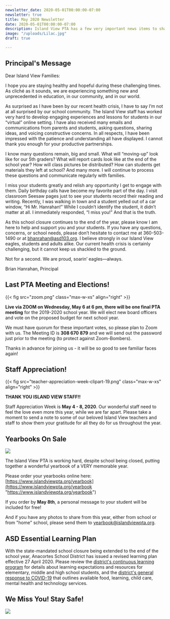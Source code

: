 ```yaml
---
newsletter_date: 2020-05-01T00:00:00-07:00
newsletter: true
title: May 2020 Newsletter
date: 2020-05-01T00:00:00-07:00
description: Island View PTA has a few very important news items to share!
image: "/uploads/Lilac.jpg"
draft: true

---
```

## Principal's Message

Dear Island View Families:

I hope you are staying healthy and hopeful during these challenging times. As cliché as it sounds, we are experiencing something new and unprecedented in education, in our community, and in our world.

As surprised as I have been by our recent health crisis, I have to say I’m not at all surprised by our school community. The Island View staff has worked very hard to develop engaging experiences and lessons for students in our “virtual” online setting. I have also received many emails and communications from parents and students, asking questions, sharing ideas, and voicing constructive concerns. In all respects, I have been impressed with the patience and understanding all have displayed. I cannot thank you enough for your productive partnerships.

I know many questions remain, big and small. What will “moving-up” look like for our 5th graders? What will report cards look like at the end of the school year? How will class pictures be distributed? How can students get materials they left at school? And many more. I will continue to process these questions and communicate regularly with families.

I miss your students greatly and relish any opportunity I get to engage with them. Daily birthday calls have become my favorite part of the day. I visit classroom Seesaw pages just to see your students record their reading and writing. Recently, I was walking in town and a student yelled out of a car window, “Hi Mr. Hanrahan!” While I couldn’t identify the student, it didn’t matter at all. I immediately responded, “I miss you!” And that is the truth.

As this school closure continues to the end of the year, please know I am here to help and support you and your students. If you have any questions, concerns, or school needs, please don’t hesitate to contact me at 360-503-1490 or at [bhanrahan@asd103.org](mailto:bhanrahan@asd103.org). I believe strongly in our Island View eagles, students and adults alike. Our current health crisis is certainly challenging, but it cannot keep us shackled to the ground.

Not for a second. We are proud, soarin’ eagles—always.

Brian Hanrahan, Principal

## Last PTA Meeting and Elections!

{{< fig src="zoom.png" class="max-w-xs" align="right" >}}

**Live via ZOOM on Wednesday, May 6 at 6 pm, there will be one final PTA meeting** for the 2019-2020 school year. We will elect new board officers and vote on the proposed budget for next school year.

We must have quorum for these important votes, so please plan to Zoom with us.  The Meeting ID is **308 670 879** and we will send out the password just prior to the meeting (to protect against Zoom-Bombers).

Thanks in advance for joining us - it will be so good to see familiar faces again!

## Staff Appreciation!

{{< fig src="teacher-appreciation-week-clipart-19.png" class="max-w-xs" align="right" >}}

**THANK YOU ISLAND VIEW STAFF!!**

Staff Appreciation Week is **May 4 - 8, 2020**.  Our wonderful staff need to feel the love even more this year, while we are far apart.  Please take a moment to send a note to some of our beloved Island View teachers and staff to show them your gratitude for all they do for us throughout the year.

## Yearbooks On Sale

![](/uploads/yearbook.jpg)

The Island View PTA is working hard, despite school being closed, putting together a wonderful yearbook of a VERY memorable year.

Please order your yearbooks online here: [https://www.islandviewpta.org/yearbook](https://www.islandviewpta.org/yearbook "https://www.islandviewpta.org/yearbook")

If you order by **May 8th**, a personal message to your student will be included for free!

And if you have any photos to share from this year, either from school or from "home" school, please send them to [yearbook@islandviewpta.org](mailto:yearbook@islandviewpta.org).

## ASD Essential Learning Plan

With the state-mandated school closure being extended to the end of the school year, Anacortes School District has issued a revised learning plan effective 27 April 2020. Please review the [district's continuous learning program](https://sites.google.com/asd103.org/anacorteslearns/home) for details about learning expectations and resources for elementary, middle and high school students, and the [district's general response to COVID-19](http://www.asd103.org/covid19response) that outlines available food, learning, child care, mental health and technology services.

## We Miss You!  Stay Safe!

![](/uploads/heart.jpg)
